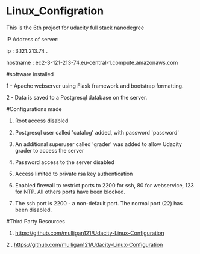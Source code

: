 # Linux_Configration
This is the 6th project for udacity full stack nanodegree 







IP Address of server:


ip : 3.121.213.74 .

hostname : ec2-3-121-213-74.eu-central-1.compute.amazonaws.com


 #software installed
 
 1 - Apache webserver using Flask framework and bootstrap formatting.
 
 2 - Data is saved to a Postgresql database on the server.
 
 #Configurations made
 
 1. Root access disabled
 
 2. Postgresql user called 'catalog' added, with password 'password'
 
 3. An additional superuser called 'grader' was added to allow Udacity grader to access the server
 
 4. Password access to the server disabled
 
 5. Access limited to private rsa key authentication
 
 6. Enabled firewall to restrict ports to 2200 for ssh, 80 for webservice, 123 for NTP. All others ports have been blocked.
 
 7. The ssh port is 2200 - a non-default port. The normal port (22) has been disabled.
 
 #Third Party Resources
  
  1. https://github.com/mulligan121/Udacity-Linux-Configuration
  
  2 . https://github.com/mulligan121/Udacity-Linux-Configuration
 
 
 
 
